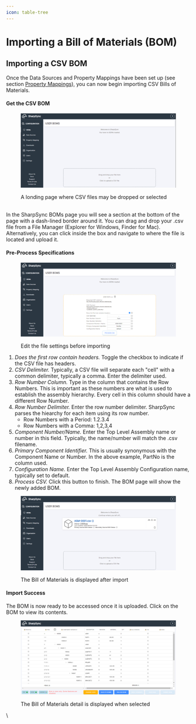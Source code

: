 ```yaml
---
icon: table-tree
---
```


# Importing a Bill of Materials (BOM)

## Importing a CSV BOM

Once the Data Sources and Property Mappings have been set up (see section [Property Mappings](../../fundamentals/property-mappings/)), you can now begin importing CSV Bills of Materials.

#### Get the CSV BOM

<figure><img src="../../.gitbook/assets/csv_landing_page.png" alt=""><figcaption><p>A londing page  where CSV files may be dropped or selected</p></figcaption></figure>

\
In the SharpSync BOMs page you will see a section at the bottom of the page with a dash-lined border around it. You can drag and drop your .csv file from a File Manager (Explorer for Windows, Finder for Mac). Alternatively, you can click inside the box and navigate to where the file is located and upload it.

#### Pre-Process Specifications

<figure><img src="../../.gitbook/assets/csv_edit_pre_import_settings.png" alt=""><figcaption><p>Edit the file settings before importing</p></figcaption></figure>



1. _Does the first row contain headers._ Toggle the checkbox to indicate if the CSV file has headers.
2. _CSV Delimiter._ Typically, a CSV file will separate each "cell" with a common delimiter, typically a comma. Enter the delimiter used.
3. _Row Number Column._ Type in the column that contains the Row Numbers. This is important as these numbers are what is used to establish the assembly hierarchy. Every cell in this column should have a different Row Number.
4. _Row Number Delimiter._ Enter the row number delimiter. SharpSync parses the hiearchy for each item using its row number.
   * Row Numbers with a Period: 1.2.3.4
   * Row Numbers with a Comma: 1,2,3,4
5. _Component Number/Name._ Enter the Top Level Assembly name or number in this field. Typically, the name/number will match the .csv filename.
6. _Primary Component Identifier._ This is usually synonymous with the Component Name or Number. In the above example, PartNo is the column used.
7. _Configuration Name._ Enter the Top Level Assembly Configuration name, typically set to default.
8. _Process CSV._ Click this button to finish. The BOM page will show the newly added BOM.

<figure><img src="../../.gitbook/assets/csv_click_to_process.png" alt=""><figcaption><p>The Bill of Materials is displayed after import</p></figcaption></figure>



#### Import Success

The BOM is now ready to be accessed once it is uploaded. Click on the BOM to view its contents.

<figure><img src="../../.gitbook/assets/csv_view_bom.png" alt=""><figcaption><p>The Bill of Materials detail is displayed when selected</p></figcaption></figure>

\
